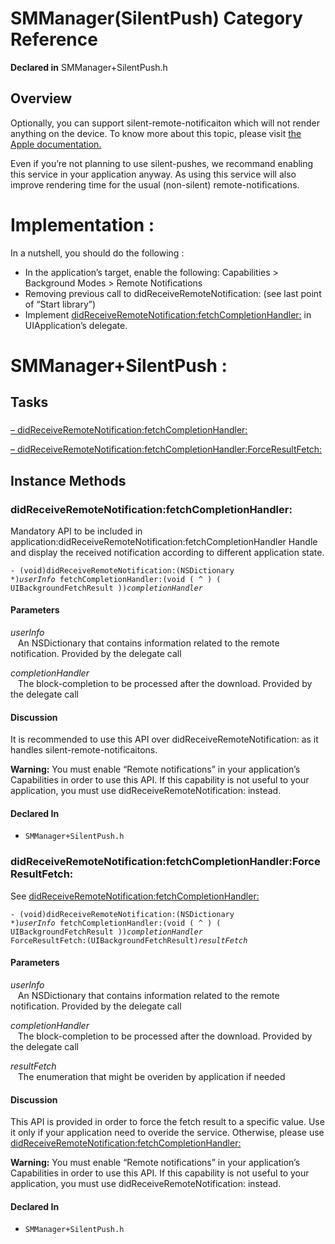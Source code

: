 # SMManager(SilentPush) Category Reference

**Declared in** SMManager+SilentPush.h  

## Overview

Optionally, you can support silent-remote-notificaiton which will not render anything on the device.
To know more about this topic, please visit <a href="https://developer.apple.com/library/ios/documentation/NetworkingInternet/Conceptual/RemoteNotificationsPG/Chapters/ApplePushService.md#//apple_ref/doc/uid/TP40008194-CH100-SW1">the Apple documentation.</a>

Even if you&rsquo;re not planning to use silent-pushes, we recommand enabling this service in your application anyway.
As using this service will also improve rendering time for the usual (non-silent) remote-notifications.

<h1>Implementation :</h1>

In a nutshell, you should do the following :

<ul>
<li>In the application&rsquo;s target, enable the following: Capabilities > Background Modes > Remote Notifications</li>
<li>Removing previous call to didReceiveRemoteNotification: (see last point of &ldquo;Start library&rdquo;)</li>
<li>Implement <a href="#//api/name/didReceiveRemoteNotification:fetchCompletionHandler:">didReceiveRemoteNotification:fetchCompletionHandler:</a> in UIApplication&rsquo;s delegate.</li>
</ul>

<h1>SMManager+SilentPush :</h1>

## Tasks

### 

[&ndash;&nbsp;didReceiveRemoteNotification:fetchCompletionHandler:](#//api/name/didReceiveRemoteNotification:fetchCompletionHandler:)  

[&ndash;&nbsp;didReceiveRemoteNotification:fetchCompletionHandler:ForceResultFetch:](#//api/name/didReceiveRemoteNotification:fetchCompletionHandler:ForceResultFetch:)  

<a title="Instance Methods" name="instance_methods"></a>
## Instance Methods

<a name="//api/name/didReceiveRemoteNotification:fetchCompletionHandler:" title="didReceiveRemoteNotification:fetchCompletionHandler:"></a>
### didReceiveRemoteNotification:fetchCompletionHandler:

Mandatory API to be included in application:didReceiveRemoteNotification:fetchCompletionHandler
Handle and display the received notification according to different application state.

<code>- (void)didReceiveRemoteNotification:(NSDictionary *)*userInfo* fetchCompletionHandler:(void ( ^ ) ( UIBackgroundFetchResult ))*completionHandler*</code>

#### Parameters

*userInfo*  
&nbsp;&nbsp;&nbsp;An NSDictionary that contains information related to the remote notification. Provided by the delegate call  

*completionHandler*  
&nbsp;&nbsp;&nbsp;The block-completion to be processed after the download. Provided by the delegate call  

#### Discussion
It is recommended to use this API over didReceiveRemoteNotification: as it handles silent-remote-notificaitons.

<strong>Warning:</strong> You must enable &ldquo;Remote notifications&rdquo; in your application&rsquo;s Capabilities in order to use this API.
If this capability is not useful to your application, you must use didReceiveRemoteNotification: instead.

#### Declared In
* `SMManager+SilentPush.h`

<a name="//api/name/didReceiveRemoteNotification:fetchCompletionHandler:ForceResultFetch:" title="didReceiveRemoteNotification:fetchCompletionHandler:ForceResultFetch:"></a>
### didReceiveRemoteNotification:fetchCompletionHandler:ForceResultFetch:

See <a href="#//api/name/didReceiveRemoteNotification:fetchCompletionHandler:">didReceiveRemoteNotification:fetchCompletionHandler:</a>

<code>- (void)didReceiveRemoteNotification:(NSDictionary *)*userInfo* fetchCompletionHandler:(void ( ^ ) ( UIBackgroundFetchResult ))*completionHandler* ForceResultFetch:(UIBackgroundFetchResult)*resultFetch*</code>

#### Parameters

*userInfo*  
&nbsp;&nbsp;&nbsp;An NSDictionary that contains information related to the remote notification. Provided by the delegate call  

*completionHandler*  
&nbsp;&nbsp;&nbsp;The block-completion to be processed after the download. Provided by the delegate call  

*resultFetch*  
&nbsp;&nbsp;&nbsp;The enumeration that might be overiden by application if needed  

#### Discussion
This API is provided in order to force the fetch result to a specific value.
Use it only if your application need to overide the service.
Otherwise, please use <a href="#//api/name/didReceiveRemoteNotification:fetchCompletionHandler:">didReceiveRemoteNotification:fetchCompletionHandler:</a>

<strong>Warning:</strong> You must enable &ldquo;Remote notifications&rdquo; in your application&rsquo;s Capabilities in order to use this API.
If this capability is not useful to your application, you must use didReceiveRemoteNotification: instead.

#### Declared In
* `SMManager+SilentPush.h`

